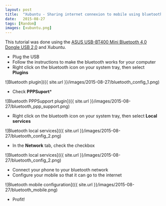 ```yaml
---
layout: post
title:  "Xubuntu - Sharing internet connexion to mobile using bluetooth USB key" 
date:   2015-08-27
tags: [Random]
images: [xubuntu.png]
---
```


This tutorial was done using the [ASUS USB-BT400 Mini Bluetooth 4,0 Dongle USB 2,0](http://www.amazon.fr/gp/product/B00CM83SC0)
and Xubuntu.

* Plug the USB 
* Follow the instructions to make the bluetooth works for your computer
* Right click on the bluetooth icon on your system tray, then select **Plugins**

![Bluetooth plugin]({{ site.url }}/images/2015-08-27/bluetooth_config_1.png)

* Check **PPPSuport***

![Bluetooth PPPSupport plugin]({{ site.url }}/images/2015-08-27/bluetooth_ppp_support.png)

* Right click on the bluetooth icon on your system tray, then select **Local services**

![Bluetooth local services]({{ site.url }}/images/2015-08-27/bluetooth_config_2.png)

* In the **Network** tab, check the checkbox

![Bluetooth local services]({{ site.url }}/images/2015-08-27/bluetooth_config_2.png)

* Connect your phone to your bluetooth network
* Configure your mobile so that it can go to the internet

![Bluetooth mobile configuration]({{ site.url }}/images/2015-08-27/bluetooth_mobile.png)

* Profit!
